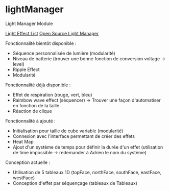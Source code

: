 # lightManager
Light Manager Module

[Light Effect List](https://www.pc-100.com/mechanical-keyboard-features-parameters/back-light-effects-mechanical-keyboard/)
[Open Source Light Manager](https://github.com/CalcProgrammer1/OpenRGB)

Fonctionnalité bientôt disponible :
- Séquence personnalisée de lumière (modularité)
- Niveau de batterie (trouver une bonne fonction de conversion voltage -> level)
- Ripple Effect
- Modularité

Fonctionnalité déjà disponible :
- Effet de respiration (rouge, vert, bleu)
- Raimbow wave effect (séquencer) -> Trouver une façon d'automatiser en fonction de la taille
- Réaction de clique

Fonctionnalité à ajouté :
- Initialisation pour taille de cube variable (modularité)
- Connexion avec l'interface permettant de créer des effets
- Heat Map
- Ajout d'un système de temps pour définir la durée d'un effet (utilisation de time impossible -> redemander à Adrien le nom du système)

Conception actuelle :
- Utilisation de 5 tableaux 1D (topFace, northFace, southFace, eastFace, westFace)
- Conception d'effet par séquençage (tableaux de Tableaux)
